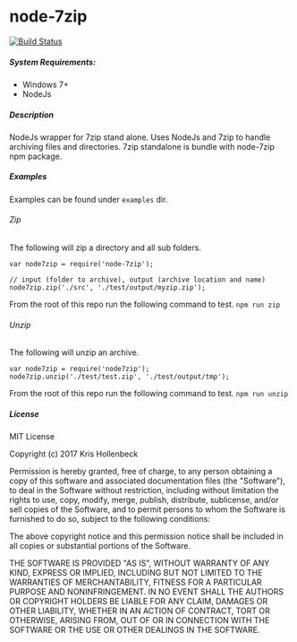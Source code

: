 # node-7zip

[![Build Status](https://travis-ci.org/krishollenbeck/node-7zip.svg?branch=master)](https://travis-ci.org/krishollenbeck/node-7zip)

##### System Requirements:

- Windows 7+
- NodeJs

##### Description
NodeJs wrapper for 7zip stand alone. Uses NodeJs and 7zip to handle archiving files and directories. 7zip standalone is bundle with node-7zip npm package.

##### Examples

Examples can be found under `examples` dir.

###### Zip
The following will zip a directory and all sub folders.
```
var node7zip = require('node-7zip');

// input (folder to archive), output (archive location and name)
node7zip.zip('./src', './test/output/myzip.zip');
```

From the root of this repo run the following command to test.
`npm run zip`


###### Unzip
The following will unzip an archive.

```
var node7zip = require('node7zip');
node7zip.unzip('./test/test.zip', './test/output/tmp');
```

From the root of this repo run the following command to test.
`npm run unzip`


##### License

MIT License

Copyright (c) 2017 Kris Hollenbeck

Permission is hereby granted, free of charge, to any person obtaining a copy
of this software and associated documentation files (the "Software"), to deal
in the Software without restriction, including without limitation the rights
to use, copy, modify, merge, publish, distribute, sublicense, and/or sell
copies of the Software, and to permit persons to whom the Software is
furnished to do so, subject to the following conditions:

The above copyright notice and this permission notice shall be included in all
copies or substantial portions of the Software.

THE SOFTWARE IS PROVIDED "AS IS", WITHOUT WARRANTY OF ANY KIND, EXPRESS OR
IMPLIED, INCLUDING BUT NOT LIMITED TO THE WARRANTIES OF MERCHANTABILITY,
FITNESS FOR A PARTICULAR PURPOSE AND NONINFRINGEMENT. IN NO EVENT SHALL THE
AUTHORS OR COPYRIGHT HOLDERS BE LIABLE FOR ANY CLAIM, DAMAGES OR OTHER
LIABILITY, WHETHER IN AN ACTION OF CONTRACT, TORT OR OTHERWISE, ARISING FROM,
OUT OF OR IN CONNECTION WITH THE SOFTWARE OR THE USE OR OTHER DEALINGS IN THE
SOFTWARE.
